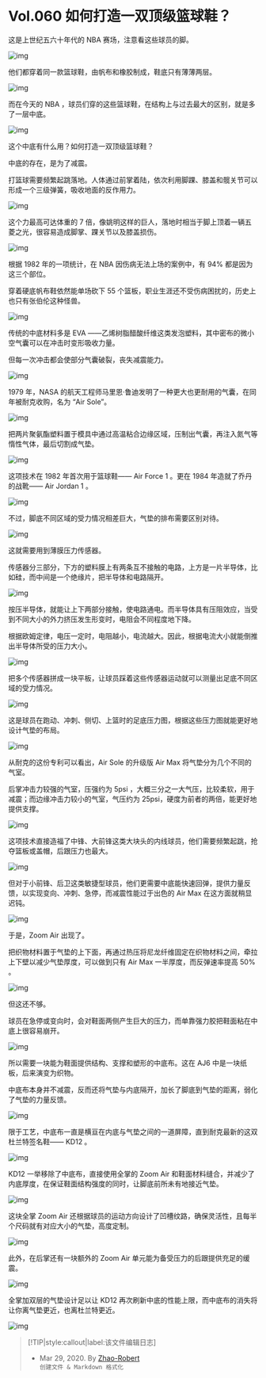 # Vol.060 如何打造一双顶级篮球鞋？

这是上世纪五六十年代的 NBA 赛场，注意看这些球员的脚。

![img](https://paperclip.host/static/U6yRaDu1NabQUiaao7Riav6xr3duFZJk8rTAxFU61xhnzVMvs1ME7CMULmg4yNCtGu5J8oFbEqbNzMnm6SaWF14w.gif?imageMogr2/format/avif)

他们都穿着同一款篮球鞋，由帆布和橡胶制成，鞋底只有薄薄两层。

![img](https://paperclip.host/static/U6yRaDu1NabQUiaao7Riav6xr3duFZJk8rTxMGjAjpEzibHofI0jJlLSFcUpfNTE61iaFM0bzzND7pz2wAew6nQNicg.gif?imageMogr2/format/avif)

而在今天的 NBA ，球员们穿的这些篮球鞋，在结构上与过去最大的区别，就是多了一层中底。

![img](https://paperclip.host/static/U6yRaDu1NabQUiaao7Riav6xr3duFZJk8rtmv2DzZOXzbm8uRNmCvP0wEicicwNEicXIbUkLKnicF9szg9eXiag7jhAicQ.gif?imageMogr2/format/avif)

这个中底有什么用？如何打造一双顶级篮球鞋？

中底的存在，是为了减震。

打篮球需要频繁起跳落地。人体通过前掌着陆，依次利用脚踝、膝盖和髋关节可以形成一个三级弹簧，吸收地面的反作用力。

![img](https://paperclip.host/static/U6yRaDu1NabQUiaao7Riav6xr3duFZJk8rThqM11lEGrnHibs0qlGicWXvAEsuib3TbAsoIdGHeJbgPOyPBgjjyR9Kw.gif?imageMogr2/format/avif)

这个力最高可达体重的 7 倍，像姚明这样的巨人，落地时相当于脚上顶着一辆五菱之光，很容易造成脚掌、踝关节以及膝盖损伤。

![img](https://paperclip.host/static/U6yRaDu1NabQUiaao7Riav6xr3duFZJk8rIlDjG69vTcMDMMHGvMZ1m4bM6rLklZJaKhpibYdINXluwibfOL6Z2qVw.gif?imageMogr2/format/avif)

根据 1982 年的一项统计，在 NBA 因伤病无法上场的案例中，有 94% 都是因为这三个部位。

穿着硬底帆布鞋依然能单场砍下 55 个篮板，职业生涯还不受伤病困扰的，历史上也只有张伯伦这种怪兽。

![img](https://paperclip.host/static/U6yRaDu1NabQUiaao7Riav6xr3duFZJk8rZeHYsuWEhIibuFmyVgsW9cPgER64dCKHmFF7ESaffA2iajuBzNhnWUQg.gif?imageMogr2/format/avif)

传统的中底材料多是 EVA ——乙烯树脂醋酸纤维这类发泡塑料，其中密布的微小空气囊可以在冲击时变形吸收力量。

但每一次冲击都会使部分气囊破裂，丧失减震能力。

![img](https://paperclip.host/static/U6yRaDu1NabQUiaao7Riav6xr3duFZJk8rGC9B3JhhVpcm9mR3J1abE9sW4WqeFdyu4sTtmT9GKpbO03r7JIcPgw.gif?imageMogr2/format/avif)

1979 年，NASA 的航天工程师马里恩·鲁迪发明了一种更大也更耐用的气囊，在同年被耐克收购，名为 “Air Sole”。

![img](https://paperclip.host/static/U6yRaDu1NabQUiaao7Riav6xr3duFZJk8rc3IP2VOqY2EIVXtpINuW1ExlyWgSCFcYNDMvuCU9cepdYia2XxO5oicg.gif?imageMogr2/format/avif)

把两片聚氨酯塑料置于模具中通过高温粘合边缘区域，压制出气囊，再注入氮气等惰性气体，最后切割成气垫。

![img](https://paperclip.host/static/U6yRaDu1NabQUiaao7Riav6xr3duFZJk8rjNbib11TSpiaz686pG59jtz1arBzDEhhQviba5p9MMe31mpqaoicoIugdg.gif?imageMogr2/format/avif)

这项技术在 1982 年首次用于篮球鞋—— Air Force 1 。更在 1984 年造就了乔丹的战靴—— Air Jordan 1 。

![img](https://paperclip.host/static/U6yRaDu1NabQUiaao7Riav6xr3duFZJk8r8VBvDXFBJyibcYsezCEWzqYtACMIFm6P9VnkVy8luynfWhLXicVeqtgg.gif?imageMogr2/format/avif)

不过，脚底不同区域的受力情况相差巨大，气垫的排布需要区别对待。

![img](https://paperclip.host/static/U6yRaDu1NabQUiaao7Riav6xr3duFZJk8rs0JffX8dfJ5WUKaQUdHUzRq4A0Gm6iaY4FGhCHnsH5DYfTKkKTWwcnA.gif?imageMogr2/format/avif)

这就需要用到薄膜压力传感器。

传感器分三部分，下方的塑料膜上有两条互不接触的电路，上方是一片半导体，比如硅，而中间是一个绝缘片，把半导体和电路隔开。

![img](https://paperclip.host/static/U6yRaDu1NabQUiaao7Riav6xr3duFZJk8riaSchpjMB9ntG5RDON8o6s9nXf6BQ9n6Fx9dPzfadpbjzaUoRcSC1eQ.gif?imageMogr2/format/avif)

按压半导体，就能让上下两部分接触，使电路通电。而半导体具有压阻效应，当受到不同大小的外力挤压发生形变时，电阻会不同程度地下降。

根据欧姆定律，电压一定时，电阻越小，电流越大。因此，根据电流大小就能倒推出半导体所受的压力大小。

![img](https://paperclip.host/static/U6yRaDu1NabQUiaao7Riav6xr3duFZJk8rAkQUsjErEjKvDrD5Zp4OQ8M4emb4tic1RA9AibTuP4CrE10lMn5ZiaBHw.gif?imageMogr2/format/avif)

把多个传感器拼成一块平板，让球员踩着这些传感器运动就可以测量出足底不同区域的受力情况。

![img](https://paperclip.host/static/U6yRaDu1NabQUiaao7Riav6xr3duFZJk8rG0Q7LNeibfiafaiaxo7huxiaAkSI3ibmE7TWppvByQM1HJ5fxaoiagBzoc2Q.gif?imageMogr2/format/avif)

这是球员在跑动、冲刺、侧切、上篮时的足底压力图，根据这些压力图就能更好地设计气垫的布局。

![img](https://paperclip.host/static/U6yRaDu1NabQUiaao7Riav6xr3duFZJk8r81Oky573tHsBf19J7tuSh5oz0dt8e6HjjGibpTIB4F91gfny0FNgxwg.gif?imageMogr2/format/avif)

从耐克的这份专利可以看出，Air Sole 的升级版 Air Max 将气垫分为几个不同的气室。

后掌冲击力较强的气室，压强约为 5psi ，大概三分之一大气压，比较柔软，用于减震；而边缘冲击力较小的气室，气压约为 25psi，硬度为前者的两倍，能更好地提供支撑。

![img](https://paperclip.host/static/U6yRaDu1NabQUiaao7Riav6xr3duFZJk8rKicGxSW3oHzbfY82J9zHMWbQ7tBzibm1kUeAiblU3F4Kq4THMvtXT4woQ.gif?imageMogr2/format/avif)

这项技术直接造福了中锋、大前锋这类大块头的内线球员，他们需要频繁起跳，抢夺篮板或盖帽，后跟压力也最大。

![img](https://paperclip.host/static/U6yRaDu1NabQUiaao7Riav6xr3duFZJk8r5rUXu7cGh7pULJROIEgTVMUr6gg7yicfEN9nj4auzRK2TEXK5nQPkHQ.gif?imageMogr2/format/avif)

但对于小前锋、后卫这类敏捷型球员，他们更需要中底能快速回弹，提供力量反馈，以实现变向、冲刺、急停，而减震性能过于出色的 Air Max 在这方面就稍显迟钝。

![img](https://paperclip.host/static/U6yRaDu1NabQUiaao7Riav6xr3duFZJk8rDVJ8J9Ta6wAhAqKSdtzpxicnQmh5GGJje8DFueCYl2rRBfoiaqH0sJKw.gif?imageMogr2/format/avif)

于是，Zoom Air 出现了。

把织物材料置于气垫的上下面，再通过热压将尼龙纤维固定在织物材料之间，牵拉上下壁以减少气垫厚度，可以做到只有 Air Max 一半厚度，而反弹速率提高 50% 。

![img](https://paperclip.host/static/U6yRaDu1NabQUiaao7Riav6xr3duFZJk8rqwq0KkJdMCOEHbkRuuEwBmUZIW1bTEicibNAZF1yGJ4Pqia6TdUAgfn9A.gif?imageMogr2/format/avif)

但这还不够。

球员在急停或变向时，会对鞋面两侧产生巨大的压力，而单靠强力胶把鞋面粘在中底上很容易崩开。

![img](https://paperclip.host/static/U6yRaDu1NabQUiaao7Riav6xr3duFZJk8riaezf8qNmia1YBMQjyN51GgrE2rsaRGZXbM8zO6HMFtsAHp2NUicvWdow.gif?imageMogr2/format/avif)

所以需要一块能为鞋面提供结构、支撑和塑形的中底布。这在 AJ6 中是一块纸板，后来演变为织物。

中底布本身并不减震，反而还将气垫与内底隔开，加长了脚底到气垫的距离，弱化了气垫的力量反馈。

![img](https://paperclip.host/static/U6yRaDu1NabQUiaao7Riav6xr3duFZJk8rmicZicLGT0l3qz0ibGjZe1RDBO3sOk2q85qL7aR1grSKJWFDpwDRNkbpQ.gif?imageMogr2/format/avif)

限于工艺，中底布一直是横亘在内底与气垫之间的一道屏障，直到耐克最新的这双杜兰特签名鞋—— KD12 。

![img](https://paperclip.host/static/U6yRaDu1NabQUiaao7Riav6xr3duFZJk8rUa5oaUDDVGHMnOatMOPLNialpQt5sZYv7CFCSwPxuiaZU0mnUV3VqyQw.png?imageMogr2/format/avif)

KD12 一举移除了中底布，直接使用全掌的 Zoom Air 和鞋面材料缝合，并减少了内底厚度，在保证鞋面结构强度的同时，让脚底前所未有地接近气垫。

![img](https://paperclip.host/static/U6yRaDu1NabQUiaao7Riav6xr3duFZJk8rdFOGRnxEk18LJCk3po0PcXxz2z7A48AicWX8YfCIdgE5mUoZViatib27Q.gif?imageMogr2/format/avif)

这块全掌 Zoom Air 还根据球员的运动方向设计了凹槽纹路，确保灵活性，且每半个尺码就有对应大小的气垫，高度定制。

![img](https://paperclip.host/static/U6yRaDu1NabQUiaao7Riav6xr3duFZJk8rVmZoBnxd2RuR08ftuAGpaPHDZcARjByyD4O2NmoPpsPtfVnqH4XKRg.gif?imageMogr2/format/avif)

此外，在后掌还有一块额外的 Zoom Air 单元能为备受压力的后跟提供充足的缓震。

![img](https://paperclip.host/static/U6yRaDu1NabQUiaao7Riav6xr3duFZJk8rsruUnE4yhNMwPyH1jkMgljIFbUQEyucibWxZMzZNfHWh1JLsWX6At1Q.gif?imageMogr2/format/avif)

全掌加双层的气垫设计足以让 KD12 再次刷新中底的性能上限，而中底布的消失将让你离气垫更近，也离杜兰特更近。

![img](https://paperclip.host/static/U6yRaDu1NabQUiaao7Riav6xr3duFZJk8rsIp1t9Vo5XUDhKI7U47BEouZicmBxa08YklJ3ehsHZ2cwV66QybK3RQ.png?imageMogr2/format/avif)

> [!TIP|style:callout|label:该文件编辑日志]
>
> - Mar 29, 2020. By [Zhao-Robert](https://github.com/Zhao-Robert)  
> `创建文件 & Markdown 格式化`
